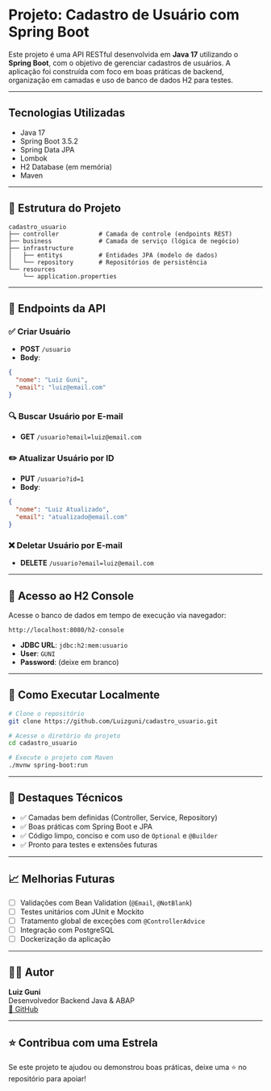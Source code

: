 #  Projeto: Cadastro de Usuário com Spring Boot

Este projeto é uma API RESTful desenvolvida em **Java 17** utilizando o **Spring Boot**, com o objetivo de gerenciar cadastros de usuários. A aplicação foi construída com foco em boas práticas de backend, organização em camadas e uso de banco de dados H2 para testes.

---

##  Tecnologias Utilizadas

- Java 17
- Spring Boot 3.5.2
- Spring Data JPA
- Lombok
- H2 Database (em memória)
- Maven

---

## 📂 Estrutura do Projeto

```
cadastro_usuario
├── controller           # Camada de controle (endpoints REST)
├── business             # Camada de serviço (lógica de negócio)
├── infrastructure
│   ├── entitys          # Entidades JPA (modelo de dados)
│   └── repository       # Repositórios de persistência
└── resources
    └── application.properties
```

---

## 📌 Endpoints da API

### ✅ Criar Usuário
- **POST** `/usuario`
- **Body**:
```json
{
  "nome": "Luiz Guni",
  "email": "luiz@email.com"
}
```

### 🔍 Buscar Usuário por E-mail
- **GET** `/usuario?email=luiz@email.com`

### ✏️ Atualizar Usuário por ID
- **PUT** `/usuario?id=1`
- **Body**:
```json
{
  "nome": "Luiz Atualizado",
  "email": "atualizado@email.com"
}
```

### ❌ Deletar Usuário por E-mail
- **DELETE** `/usuario?email=luiz@email.com`

---

## 🧪 Acesso ao H2 Console

Acesse o banco de dados em tempo de execução via navegador:

```
http://localhost:8080/h2-console
```

- **JDBC URL**: `jdbc:h2:mem:usuario`
- **User**: `GUNI`
- **Password**: (deixe em branco)

---

## 🧰 Como Executar Localmente

```bash
# Clone o repositório
git clone https://github.com/Luizguni/cadastro_usuario.git

# Acesse o diretório do projeto
cd cadastro_usuario

# Execute o projeto com Maven
./mvnw spring-boot:run
```

---

## 🧠 Destaques Técnicos

- ✅ Camadas bem definidas (Controller, Service, Repository)
- ✅ Boas práticas com Spring Boot e JPA
- ✅ Código limpo, conciso e com uso de `Optional` e `@Builder`
- ✅ Pronto para testes e extensões futuras

---

## 📈 Melhorias Futuras

- [ ] Validações com Bean Validation (`@Email`, `@NotBlank`)
- [ ] Testes unitários com JUnit e Mockito
- [ ] Tratamento global de exceções com `@ControllerAdvice`
- [ ] Integração com PostgreSQL
- [ ] Dockerização da aplicação

---

## 👨‍💻 Autor

**Luiz Guni**  
Desenvolvedor Backend Java & ABAP  
[🔗 GitHub](https://github.com/Luizguni)

---

## ⭐ Contribua com uma Estrela

Se este projeto te ajudou ou demonstrou boas práticas, deixe uma ⭐ no repositório para apoiar!
